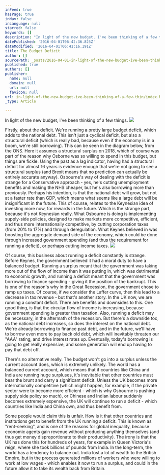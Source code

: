 ```yaml
---
inFeed: true
hasPage: true
inNav: false
inLanguage: null
starred: false
keywords: []
description: "In light of the new budget, I've been thinking of a few things."
datePublished: '2016-04-01T06:42:36.825Z'
dateModified: '2016-04-01T06:41:16.191Z'
title: The Budget Deficit
author: []
sourcePath: _posts/2016-04-01-in-light-of-the-new-budget-ive-been-thinking-of-a-few-thin.md
published: true
authors: []
publisher:
  name: null
  domain: null
  url: null
  favicon: null
url: in-light-of-the-new-budget-ive-been-thinking-of-a-few-thin/index.html
_type: Article

---
```

In light of the new budget, I've been thinking of a few things.
![](https://the-grid-user-content.s3-us-west-2.amazonaws.com/737d40a6-cf57-492f-bc63-5395edb46a38.jpg)

Firstly, about the deficit. We're running a pretty large budget deficit, which adds to the national debt. This isn't just a cyclical deficit, but also a structural deficit (which is really bad, because even if the economy is in a boom, we're still borrowing). This can be seen in the diagram below, from the ONS. Here it assumes a structural surplus on 2018, which of course was part of the reason why Osborne was so willing to spend in this budget, but things are fickle. Using the past as a lag indicator, having had a structural deficit for almost 16 years is evidence enough that we're not going to see a structural surplus (and Brexit means that no prediction can actually be entirely accurate anyway). Osbourne's way of dealing with the deficit is strange for a Conservative approach - yes, he's cutting unemployment benefits and making the NHS cheaper, but he's also borrowing more than previously. Perhaps his intention, is that the national debt will grow, but not at a faster rate than GDP, which means what seems like a large debt will be insignificant in the future. This of course, relates to the Keynesian idea of investing more now, for rewards in the future. Which is the strange part, because it's not Keynesian really. What Osbourne is doing is implementing supply-side policies, designed to make markets more competitive, efficient, and thus more internationally competitive, by cutting corporation taxes (from 20% to 17%) and through deregulation. What Keynes believed in was boosting the aggregate demand side of the economy, which could be done through increased government spending (and thus the requirement for running a deficit), or perhaps cutting income taxes.
![](https://the-grid-user-content.s3-us-west-2.amazonaws.com/2e98ce52-56b1-4dbd-accb-c7002f8c1622.jpg)

Of course, this business about running a deficit constantly is strange. Before Keynes, the government believed it had a moral duty to have a balanced budget. Running a surplus meant that the government was taking more out of the flow of income than it was putting in, which was detrimental to economic growth, and running a deficit meant that the government was borrowing to finance spending - giving it the position of the bankrupt. This is one of the reason's why in the Great Recession, the government chose to ramp up taxes. Of course, if we consider the Laffer curve, then this lead to a decrease in tax revenue - but that's another story. In the UK now, we are running a constant deficit. There are benefits and downsides to this. One good thing, is that the circular flow of income is increasing, because government spending is greater than taxation. Also, running a deficit may be necessary, in the aftermath of the recession. But there's a downside too, as the national debt increases, so does the interest on the national debt. We're already borrowing to finance past debt, and in the future, we'll have to borrow even more to pay back old debt, which will inevitably threaten our "AAA" rating, and drive interest rates up. Eventually, today's borrowing is going to get really expensive, and some generation will end up having to pay that debt off.

There's no alternative really. The budget won't go into a surplus unless the current account does, which is extremely unlikely. The world has a balanced current account, which means that if countries like China and India are running huge surpluses, it's inevitable that other countries must bear the brunt and carry a significant deficit. Unless the UK becomes more internationally competitive (which might happen, for example, if the private sector were to become more efficient - which is why Osbourne is pushing supply side policy so much), or Chinese and Indian labour suddenly becomes extremely expensive, the UK will continue to run a deficit - which countries like India and China own, and thus benefit from.

Some people would claim this is unfair. How is it that other countries and institutions get to benefit from the UK running a deficit. This is known as "rent-seeking", and is one of the reasons for global inequality, because economic agents gain revenue without producing anything themselves (and thus get money disproportionate to their productivity). The irony is that the UK has done this for hundreds of years, for example in Queen Victoria's reign, where she took billions of pounds from India. In the long-term, the world has a tendency to balance out. India lost a lot of wealth to the British Empire, but in the process generated millions of workers who were willing to work at low wages - which enables it now to run a surplus, and could in the future allow it to take its wealth back from Britain.